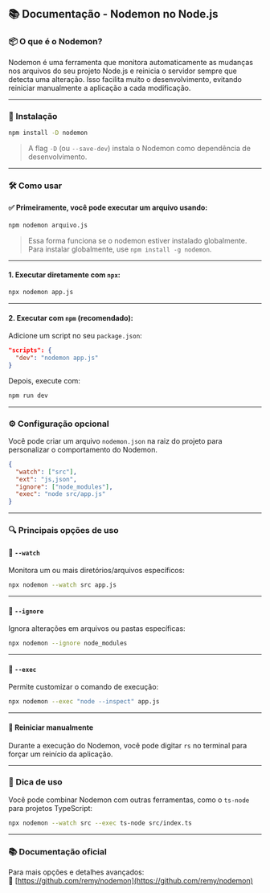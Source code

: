 ## 📚 Documentação - Nodemon no Node.js

### 📦 O que é o Nodemon?

Nodemon é uma ferramenta que monitora automaticamente as mudanças nos arquivos do seu projeto Node.js e reinicia o servidor sempre que detecta uma alteração. Isso facilita muito o desenvolvimento, evitando reiniciar manualmente a aplicação a cada modificação.

---

### 🚀 Instalação

```bash
npm install -D nodemon
```

> A flag `-D` (ou `--save-dev`) instala o Nodemon como dependência de desenvolvimento.

---

### 🛠️ Como usar

#### ✅ Primeiramente, você pode executar um arquivo usando:

```bash
npm nodemon arquivo.js
```

> Essa forma funciona se o nodemon estiver instalado globalmente. Para instalar globalmente, use `npm install -g nodemon`.

---

#### 1. Executar diretamente com `npx`:

```bash
npx nodemon app.js
```

---

#### 2. Executar com `npm` (recomendado):

Adicione um script no seu `package.json`:

```json
"scripts": {
  "dev": "nodemon app.js"
}
```

Depois, execute com:

```bash
npm run dev
```

---

### ⚙️ Configuração opcional

Você pode criar um arquivo `nodemon.json` na raiz do projeto para personalizar o comportamento do Nodemon.

```json
{
  "watch": ["src"],
  "ext": "js,json",
  "ignore": ["node_modules"],
  "exec": "node src/app.js"
}
```

---

### 🔍 Principais opções de uso

#### 📁 `--watch`

Monitora um ou mais diretórios/arquivos específicos:

```bash
npx nodemon --watch src app.js
```

---

#### 🛑 `--ignore`

Ignora alterações em arquivos ou pastas específicas:

```bash
npx nodemon --ignore node_modules
```

---

#### 🧪 `--exec`

Permite customizar o comando de execução:

```bash
npx nodemon --exec "node --inspect" app.js
```

---

#### 🔁 Reiniciar manualmente

Durante a execução do Nodemon, você pode digitar `rs` no terminal para forçar um reinício da aplicação.

---

### 📎 Dica de uso

Você pode combinar Nodemon com outras ferramentas, como o `ts-node` para projetos TypeScript:

```bash
npx nodemon --watch src --exec ts-node src/index.ts
```

---

### 📚 Documentação oficial

Para mais opções e detalhes avançados:  
🔗 [https://github.com/remy/nodemon](https://github.com/remy/nodemon)